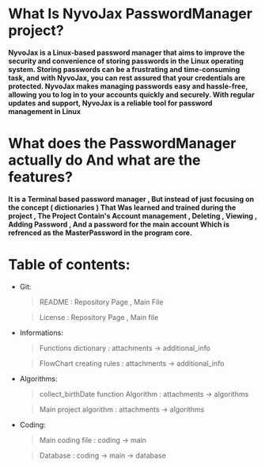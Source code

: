 # What Is NyvoJax PasswordManager project?

**NyvoJax is a Linux-based password manager that aims to improve the security and convenience of storing passwords in the Linux operating system. Storing passwords can be a frustrating and time-consuming task, and with NyvoJax, you can rest assured that your credentials are protected. NyvoJax makes managing passwords easy and hassle-free, allowing you to log in to your accounts quickly and securely. With regular updates and support, NyvoJax is a reliable tool for password management in Linux**

# What does the PasswordManager actually do And what are the features? 
**It is a Terminal based password manager , But instead of just focusing on the concept ( dictionaries ) That Was learned and trained during the project ,
The Project Contain's Account management , Deleting , Viewing , Adding Password , And a password for the main account Which is refrenced as the MasterPassword in the program core.**

# Table of contents: 
- Git:
    > README : Repository Page , Main File
    
    > License : Repository Page , Main file

- Informations:
  > Functions dictionary : attachments -> additional_info
  
  > FlowChart creating rules : attachments -> additional_info

  
- Algorithms:
    > collect_birthDate function Algorithm : attachments -> algorithms
    
    > Main project algorithm : attachments -> algorithms

    
- Coding:
    > Main coding file : coding -> main
    
    > Database : coding -> main -> database
